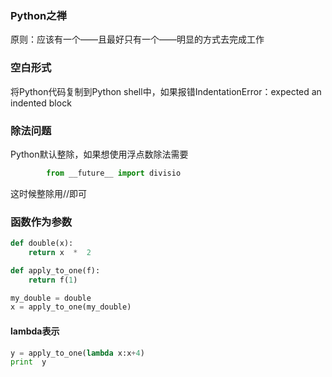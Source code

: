 ### Python之禅
原则：应该有一个——且最好只有一个——明显的方式去完成工作

### 空白形式 
将Python代码复制到Python shell中，如果报错IndentationError：expected an indented block

### 除法问题 
Python默认整除，如果想使用浮点数除法需要
```python 
        from __future__ import divisio
```
这时候整除用//即可

### 函数作为参数
```python
def double(x):
    return x  *  2

def apply_to_one(f):
    return f(1)

my_double = double
x = apply_to_one(my_double)
```
#### lambda表示
```python
y = apply_to_one(lambda x:x+4)
print  y
```
